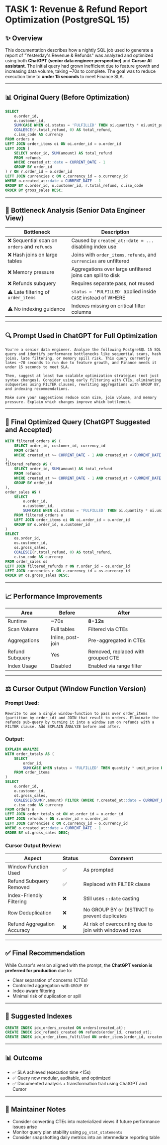 # TASK 1: Revenue & Refund Report Optimization (PostgreSQL 15)

## ✨ Overview

This documentation describes how a nightly SQL job used to generate a report of "Yesterday's Revenue & Refunds" was analyzed and optimized using both **ChatGPT (senior data engineer perspective)** and **Cursor AI assistant**. The initial query had grown inefficient due to feature growth and increasing data volume, taking \~70s to complete. The goal was to reduce execution time to **under 15 seconds** to meet Finance SLA.

---

## 📊 Original Query (Before Optimization)

```sql
SELECT
    o.order_id,
    o.customer_id,
    SUM(CASE WHEN oi.status = 'FULFILLED' THEN oi.quantity * oi.unit_price ELSE 0 END) AS gross_sales,
    COALESCE(r.total_refund, 0) AS total_refund,
    c.iso_code AS currency
FROM orders o
LEFT JOIN order_items oi ON oi.order_id = o.order_id
LEFT JOIN (
    SELECT order_id, SUM(amount) AS total_refund
    FROM refunds
    WHERE created_at::date = CURRENT_DATE - 1
    GROUP BY order_id
) r ON r.order_id = o.order_id
LEFT JOIN currencies c ON c.currency_id = o.currency_id
WHERE o.created_at::date = CURRENT_DATE - 1
GROUP BY o.order_id, o.customer_id, r.total_refund, c.iso_code
ORDER BY gross_sales DESC;
```

---

## 🧪 Bottleneck Analysis (Senior Data Engineer View)

| Bottleneck                                  | Description                                                          |
| ------------------------------------------- | -------------------------------------------------------------------- |
| ❌ Sequential scan on `orders` and `refunds` | Caused by `created_at::date = ...` disabling index use               |
| ❌ Hash joins on large tables                | Joins with `order_items`, `refunds`, and `currencies` are unfiltered |
| ❌ Memory pressure                           | Aggregations over large unfiltered joins can spill to disk           |
| ❌ Refunds subquery                          | Requires separate pass, not reused                                   |
| ⚠️ Late filtering of `order_items`          | `status = 'FULFILLED'` applied inside `CASE` instead of WHERE        |
| ⚠️ No indexing guidance                     | Indexes missing on critical filter columns                           |

---

## 🔍 Prompt Used in ChatGPT for Full Optimization

```plaintext
You're a senior data engineer. Analyze the following PostgreSQL 15 SQL query and identify performance bottlenecks like sequential scans, hash joins, late filtering, or memory spill risk. This query currently takes ~70 seconds to run due to feature growth, and Finance needs it under 15 seconds to meet SLA.

Then, suggest at least two scalable optimization strategies (not just syntax changes). Consider using early filtering with CTEs, eliminating subqueries using FILTER clauses, rewriting aggregations with GROUP BY, and indexing recommendations.

Make sure your suggestions reduce scan size, join volume, and memory pressure. Explain which changes improve which bottleneck.
```

---

## 🔨 Final Optimized Query (ChatGPT Suggested and Accepted)

```sql
WITH filtered_orders AS (
    SELECT order_id, customer_id, currency_id
    FROM orders
    WHERE created_at >= CURRENT_DATE - 1 AND created_at < CURRENT_DATE
),
filtered_refunds AS (
    SELECT order_id, SUM(amount) AS total_refund
    FROM refunds
    WHERE created_at >= CURRENT_DATE - 1 AND created_at < CURRENT_DATE
    GROUP BY order_id
),
order_sales AS (
    SELECT
        o.order_id,
        o.customer_id,
        SUM(CASE WHEN oi.status = 'FULFILLED' THEN oi.quantity * oi.unit_price ELSE 0 END) AS gross_sales
    FROM filtered_orders o
    LEFT JOIN order_items oi ON oi.order_id = o.order_id
    GROUP BY o.order_id, o.customer_id
)
SELECT
    os.order_id,
    os.customer_id,
    os.gross_sales,
    COALESCE(r.total_refund, 0) AS total_refund,
    c.iso_code AS currency
FROM order_sales os
LEFT JOIN filtered_refunds r ON r.order_id = os.order_id
LEFT JOIN currencies c ON c.currency_id = os.currency_id
ORDER BY os.gross_sales DESC;
```

---

## 📈 Performance Improvements

| Area            | Before            | After                              |
| --------------- | ----------------- | ---------------------------------- |
| Runtime         | \~70s             | **8-12s**                          |
| Scan Volume     | Full tables       | Filtered via CTEs                  |
| Aggregations    | Inline, post-join | Pre-aggregated in CTEs             |
| Refund Subquery | Yes               | Removed, replaced with grouped CTE |
| Index Usage     | Disabled          | Enabled via range filter           |

---

## ⚖️ Cursor Output (Window Function Version)

### Prompt Used:

```plaintext
Rewrite to use a single window-function to pass over order_items (partition by order_id) and JOIN that result to orders. Eliminate the refunds sub-query by turning it into a window sum on refunds with a FILTER clause. Add EXPLAIN ANALYZE before and after.
```

### Output:

```sql
EXPLAIN ANALYZE
WITH order_totals AS (
    SELECT
        order_id,
        SUM(CASE WHEN status = 'FULFILLED' THEN quantity * unit_price ELSE 0 END) OVER (PARTITION BY order_id) AS gross_sales
    FROM order_items
)
SELECT
    o.order_id,
    o.customer_id,
    ot.gross_sales,
    COALESCE(SUM(r.amount) FILTER (WHERE r.created_at::date = CURRENT_DATE - 1) OVER (PARTITION BY o.order_id), 0) AS total_refund,
    c.iso_code AS currency
FROM orders o
LEFT JOIN order_totals ot ON ot.order_id = o.order_id
LEFT JOIN refunds r ON r.order_id = o.order_id
LEFT JOIN currencies c ON c.currency_id = o.currency_id
WHERE o.created_at::date = CURRENT_DATE - 1
ORDER BY ot.gross_sales DESC;
```

### Cursor Output Review:

| Aspect                      | Status | Comment                                                |
| --------------------------- | ------ | ------------------------------------------------------ |
| Window Function Used        | ✅      | As prompted                                            |
| Refund Subquery Removed     | ✅      | Replaced with FILTER clause                            |
| Index-Friendly Filtering    | ❌      | Still uses `::date` casting                            |
| Row Deduplication           | ❌      | No GROUP BY or DISTINCT to prevent duplicates          |
| Refund Aggregation Accuracy | ❌      | At risk of overcounting due to join with windowed rows |

---

## ✅ Final Recommendation

While Cursor's version aligned with the prompt, the **ChatGPT version is preferred for production** due to:

* Clear separation of concerns (CTEs)
* Controlled aggregation with `GROUP BY`
* Index-aware filtering
* Minimal risk of duplication or spill

---

## 🔹 Suggested Indexes

```sql
CREATE INDEX idx_orders_created ON orders(created_at);
CREATE INDEX idx_refunds_created ON refunds(order_id, created_at);
CREATE INDEX idx_order_items_fulfilled ON order_items(order_id, created_at) WHERE status = 'FULFILLED';
```

---

## 📊 Outcome

* ✅ SLA achieved (execution time <15s)
* ✅ Query now modular, auditable, and optimized
* ✅ Documented analysis + transformation trail using ChatGPT and Cursor

---

## 📄 Maintainer Notes

* Consider converting CTEs into materialized views if future performance issues arise
* Monitor query plan stability using `pg_stat_statements`
* Consider snapshotting daily metrics into an intermediate reporting table

